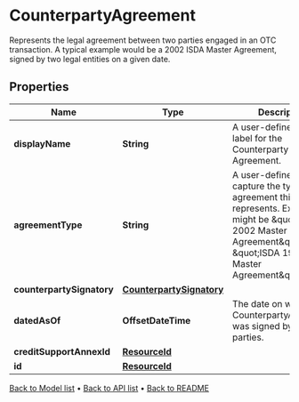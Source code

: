 

# CounterpartyAgreement

Represents the legal agreement between two parties engaged in an OTC transaction. A typical example would be a 2002 ISDA Master Agreement, signed by two legal entities on a given date.

## Properties

| Name | Type | Description | Notes |
|------------ | ------------- | ------------- | -------------|
|**displayName** | **String** | A user-defined display label for the Counterparty Agreement. |  |
|**agreementType** | **String** | A user-defined field to capture the type of agreement this represents. Examples might be \&quot;ISDA 2002 Master Agreement\&quot; or \&quot;ISDA 1992 Master Agreement\&quot;. |  |
|**counterpartySignatory** | [**CounterpartySignatory**](CounterpartySignatory.md) |  |  |
|**datedAsOf** | **OffsetDateTime** | The date on which the CounterpartyAgreement was signed by both parties. |  |
|**creditSupportAnnexId** | [**ResourceId**](ResourceId.md) |  |  |
|**id** | [**ResourceId**](ResourceId.md) |  |  |



[Back to Model list](../README.md#documentation-for-models) &#8226; [Back to API list](../README.md#documentation-for-api-endpoints) &#8226; [Back to README](../README.md)


